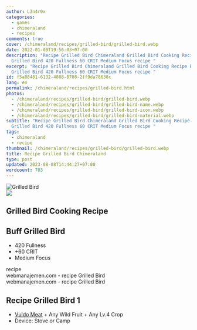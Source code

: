 ```yaml
---
author: L3n4r0x
categories:
  - games
  - chimeraland
  - recipes
comments: true
cover: /chimeraland/recipes/grilled-bird/grilled-bird.webp
date: 2022-01-09T19:56:03+07:00
description: "Recipe Grilled Bird Chimeraland Grilled Bird Cooking Recipe Buff
  Grilled Bird 420 Fullness 60 CRIT Medium Focus recipe "
excerpt: "Recipe Grilled Bird Chimeraland Grilled Bird Cooking Recipe Buff
  Grilled Bird 420 Fullness 60 CRIT Medium Focus recipe "
id: f5a88481-6132-4888-8708-2ff9da78638c
lang: en
permalink: /chimeraland/recipes/grilled-bird.html
photos:
  - /chimeraland/recipes/grilled-bird/grilled-bird.webp
  - /chimeraland/recipes/grilled-bird/grilled-bird-name.webp
  - /chimeraland/recipes/grilled-bird/grilled-bird-icon.webp
  - /chimeraland/recipes/grilled-bird/grilled-bird-material.webp
subtitle: "Recipe Grilled Bird Chimeraland Grilled Bird Cooking Recipe Buff
  Grilled Bird 420 Fullness 60 CRIT Medium Focus recipe "
tags:
  - chimeraland
  - recipe
thumbnail: /chimeraland/recipes/grilled-bird/grilled-bird.webp
title: Recipe Grilled Bird Chimeraland
type: post
updated: 2023-08-08T14:44:27+07:00
wordcount: 703
---
```


<link
  rel="stylesheet"
  href="https://rawcdn.githack.com/dimaslanjaka/Web-Manajemen/870a349/css/bootstrap-5-3-0-alpha3-wrapper.css"
/>
<section id="bootstrap-wrapper">
  <div data-bs-theme="dark">
    <div class="card mb-2">
      <div class="card-body">
        <div class="row g-0">
          <div class="col-sm-4 position-relative mb-2">
            <img
              src="https://www.webmanajemen.com/chimeraland/recipes/grilled-bird/grilled-bird-material.webp"
              class="card-img fit-cover w-100 h-100"
              alt="Grilled Bird"
              data-fancybox="true"
            />
          </div>
          <div class="col-sm-8 mb-2">
            <div class="card-body">
              <div class="d-flex flex-row align-items-center mb-3">
                <img
                  class="d-inline-block me-2"
                  src="https://www.webmanajemen.com/chimeraland/recipes/grilled-bird/grilled-bird-icon.webp"
                  width="auto"
                  height="auto"
                  style="vertical-align: middle"
                />
                <h2 class="fs-5">Grilled Bird Cooking Recipe</h2>
              </div>
              <h2 class="card-title fs-5">Buff Grilled Bird</h2>
              <div class="card-text">
                <ul>
                  <li>420 Fullness</li>
                  <li>+60 CRIT</li>
                  <li>Medium Focus</li>
                </ul>
              </div>
              <span class="badge rounded-pill">recipe</span>
            </div>
            <div class="card-footer text-end text-muted mt-auto">
              webmanajemen.com - recipe Grilled Bird
            </div>
          </div>
        </div>
      </div>
      <div class="card-footer text-end text-muted">
        webmanajemen.com - recipe Grilled Bird
      </div>
    </div>
    <div class="row mb-2">
      <div class="col-12 col-lg-6 recipe-item mb-2">
        <div class="card">
          <div class="card-body">
            <h2 class="card-title fs-5">Recipe Grilled Bird 1</h2>
            <div class="card-text">
              <ul>
                <li>
                  <a
                    class="text-decoration-none text-primary"
                    href="/chimeraland/materials/vuldo-meat.html"
                    >Vuldo Meat</a
                  ><span> + </span>Any Wild Fruit<span> + </span>Any Lv.4 Crop
                </li>
                <li>Device: Stove or Camp</li>
              </ul>
            </div>
          </div>
        </div>
      </div>
    </div>
  </div>
</section>